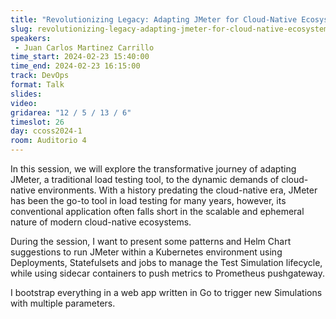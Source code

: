 ```yaml
---
title: "Revolutionizing Legacy: Adapting JMeter for Cloud-Native Ecosystems with Helm, K8s and Prometheus"
slug: revolutionizing-legacy-adapting-jmeter-for-cloud-native-ecosystems-with-helm-k8s-and-prometheus
speakers:
 - Juan Carlos Martinez Carrillo
time_start: 2024-02-23 15:40:00
time_end: 2024-02-23 16:15:00
track: DevOps
format: Talk
slides: 
video: 
gridarea: "12 / 5 / 13 / 6"
timeslot: 26
day: ccoss2024-1
room: Auditorio 4
---
```


In this session, we will explore the transformative journey of adapting JMeter, a traditional load testing tool, to the dynamic demands of cloud-native environments. With a history predating the cloud-native era, JMeter has been the go-to tool in load testing for many years, however, its conventional application often falls short in the scalable and ephemeral nature of modern cloud-native ecosystems.
 
During the session, I want to present some patterns and Helm Chart suggestions to run JMeter within a Kubernetes environment using Deployments, Statefulsets and jobs to manage the Test Simulation lifecycle, while using sidecar containers to push metrics to Prometheus pushgateway.
 
 
 
 I bootstrap everything in a web app written in Go to trigger new Simulations with multiple parameters.